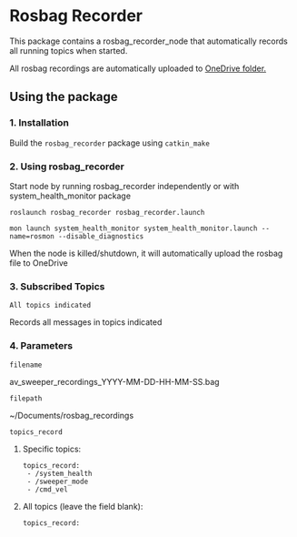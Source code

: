# Rosbag Recorder

This package contains a rosbag_recorder_node that automatically records all running topics when started.

All rosbag recordings are automatically uploaded to [OneDrive folder.](https://nusu-my.sharepoint.com/:f:/g/personal/e0175651_u_nus_edu/EhfEzxoX4VJFqdl5tZZ7rk8BkUfzA0_pUVZpzS0DA75otg)


## Using the package

### 1. Installation

Build the `rosbag_recorder` package using `catkin_make`

### 2. Using rosbag_recorder

Start node by running rosbag_recorder independently or with system_health_monitor package 
```
roslaunch rosbag_recorder rosbag_recorder.launch

mon launch system_health_monitor system_health_monitor.launch --name=rosmon --disable_diagnostics
```
When the node is killed/shutdown, it will automatically upload the rosbag file to OneDrive
### 3. Subscribed Topics

`All topics indicated`

Records all messages in topics indicated

### 4. Parameters

`filename`

av_sweeper_recordings_YYYY-MM-DD-HH-MM-SS.bag

`filepath`

~/Documents/rosbag_recordings

`topics_record`

1. Specific topics:       
    
    ```
    topics_record:
     - /system_health  
     - /sweeper_mode  
     - /cmd_vel  
    ```

2. All topics (leave the field blank):  
    ```
    topics_record:
    ```